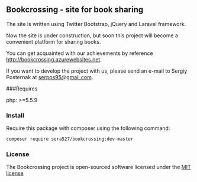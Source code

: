## Bookcrossing - site for book sharing

The site is written using Twitter Bootstrap, jQuery and Laravel framework.

Now the site is under construction, but soon this project will become a convenient platform for sharing books.

You can get acquainted with our achievements by reference http://bookcrossing.azurewebsites.net.

If you want to develop the project with us, please send an e-mail to Sergiy Posternak at serpos95@gmail.com.

###Requires

php: >=5.5.9

### Install

Require this package with composer using the following command:

```bash
composer require sera527/bookcrossing:dev-master
```

### License

The Bookcrossing project is open-sourced software licensed under the [MIT license](http://opensource.org/licenses/MIT)
